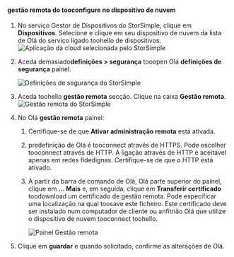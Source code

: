 
#### <a name="tooconfigure-remote-management-on-cloud-appliance"></a>gestão remota do tooconfigure no dispositivo de nuvem

1. No serviço Gestor de Dispositivos do StorSimple, clique em **Dispositivos**. Selecione e clique em seu dispositivo de nuvem da lista de Olá do serviço ligado toohello de dispositivos.
    ![Aplicação da cloud selecionada pelo StorSimple](./media/storsimple-8000-configure-remote-management-http-device/sca-remote-manage1.png)

2. Aceda demasiado**definições > segurança** tooopen Olá **definições de segurança** painel.

     ![Definições de segurança do StorSimple](./media/storsimple-8000-configure-remote-management-http-device/sca-remote-manage2.png)

3. Aceda toohello **gestão remota** secção. Clique na caixa **Gestão remota**.
     ![Gestão remota do StorSimple](./media/storsimple-8000-configure-remote-management-http-device/sca-remote-manage3.png)

4. No Olá **gestão remota** painel:

    1. Certifique-se de que **Ativar administração remota** está ativada.
    2. predefinição de Olá é tooconnect através de HTTPS. Pode escolher tooconnect através de HTTP. A ligação através de HTTP é aceitável apenas em redes fidedignas. Certifique-se de que o HTTP está ativado.
    3. A partir da barra de comando de Olá, Olá parte superior do painel, clique em **... Mais** e, em seguida, clique em **Transferir certificado** toodownload um certificado de gestão remota. Pode especificar uma localização na qual toosave este ficheiro. Este certificado deve ser instalado num computador de cliente ou anfitrião Olá que utilize o dispositivo de nuvem tooconnect toohello.

        ![Painel Gestão remota](./media/storsimple-8000-configure-remote-management-http-device/sca-remote-manage4.png)
5. Clique em **guardar** e quando solicitado, confirme as alterações de Olá.
